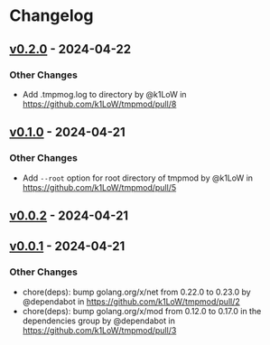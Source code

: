 # Changelog

## [v0.2.0](https://github.com/k1LoW/tmpmod/compare/v0.1.0...v0.2.0) - 2024-04-22
### Other Changes
- Add .tmpmog.log to directory by @k1LoW in https://github.com/k1LoW/tmpmod/pull/8

## [v0.1.0](https://github.com/k1LoW/tmpmod/compare/v0.0.2...v0.1.0) - 2024-04-21
### Other Changes
- Add `--root` option for root directory of tmpmod by @k1LoW in https://github.com/k1LoW/tmpmod/pull/5

## [v0.0.2](https://github.com/k1LoW/tmpmod/compare/v0.0.1...v0.0.2) - 2024-04-21

## [v0.0.1](https://github.com/k1LoW/tmpmod/commits/v0.0.1) - 2024-04-21
### Other Changes
- chore(deps): bump golang.org/x/net from 0.22.0 to 0.23.0 by @dependabot in https://github.com/k1LoW/tmpmod/pull/2
- chore(deps): bump golang.org/x/mod from 0.12.0 to 0.17.0 in the dependencies group by @dependabot in https://github.com/k1LoW/tmpmod/pull/3
